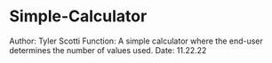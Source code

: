 # Simple-Calculator
Author: Tyler Scotti
Function: A simple calculator where the end-user determines the number of values used.
Date: 11.22.22
